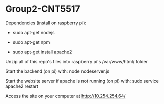 # Group2-CNT5517

Dependencies (install on raspberry pi):

- sudo apt-get nodejs

- sudo apt-get npm

- sudo apt-get install apache2


Unzip all of this repo's files into raspberry pi's /var/www/html/ folder


Start the backend (on pi) with: node nodeserver.js

Start the website server if apache is not running (on pi) with: sudo service apache2 restart


Access the site on your computer at http://10.254.254.64/
